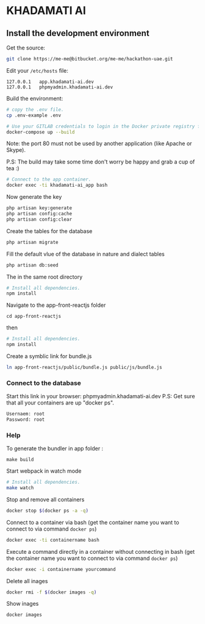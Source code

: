 KHADAMATI AI
=========================

## Install the development environment

Get the source:

```bash
git clone https://me-me@bitbucket.org/me-me/hackathon-uae.git
```

Edit your `/etc/hosts` file:

```
127.0.0.1   app.khadamati-ai.dev
127.0.0.1   phpmyadmin.khadamati-ai.dev 
```

Build the environment:


```bash
# copy the .env file.
cp .env-example .env
```


```bash
# Use your GITLAB credentials to login in the Docker private registry for the project.
docker-compose up --build
```
Note: the port 80 must not be used by another application (like Apache or Skype).

P.S: The build may take some time don't worry be happy and grab a cup of tea :)


```bash
# Connect to the app container.
docker exec -ti khadamati-ai_app bash
```

Now generate the key

```bash
php artisan key:generate
php artisan config:cache
php artisan config:clear
```

Create the tables for the database

```bash
php artisan migrate
```

Fill the default vlue of the database in nature and dialect tables

```bash
php artisan db:seed
```

 

The in the same root directory

```bash
# Install all dependencies.
npm install
```

Navigate to the app-front-reactjs folder 

```bash.
cd app-front-reactjs
```

then

```bash
# Install all dependencies.
npm install
```

Create a symblic link for bundle.js

```bash
ln app-front-reactjs/public/bundle.js public/js/bundle.js
```

### Connect to the database

Start this link in your browser: phpmyadmin.khadamati-ai.dev
P.S: Get sure that all your containers are up "docker ps".

```bash
Usernaem: root 
Password: root
```

### Help

To generate the bundler in app folder :
```bash.
make build
```

Start webpack in watch mode
```bash
# Install all dependencies.
make watch
```


Stop and remove all containers

```bash
docker stop $(docker ps -a -q)
```

Connect to a container via bash (get the container name you want to connect to via command `docker ps`)
```bash
docker exec -ti containername bash
```

Execute a command directly in a container without connecting in bash (get the container name you want to connect to via command `docker ps`)

```bash
docker exec -i containername yourcommand
```

Delete all inages 

```bash
docker rmi -f $(docker images -q)
```

Show inages 

```bash
docker images
```
